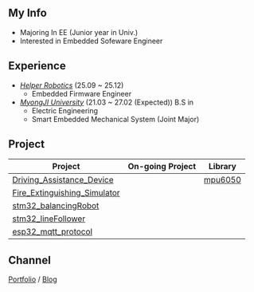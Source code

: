 ## My Info
- Majoring In EE (Junior year in Univ.)
- Interested in Embedded Sofeware Engineer

## Experience 
- [*Helper Robotics*]() (25.09 ~ 25.12)
  - Embedded Firmware Engineer
- [*MyongJI University*](https://www.mju.ac.kr/sites/mjukr/intro/intro.html) (21.03 ~ 27.02 (Expected)) B.S in 
  - Electric Engineering
  - Smart Embedded Mechanical System (Joint Major)
## Project

|Project|On-going Project|Library|
|-----|-----|------|
|[Driving_Assistance_Device](https://github.com/Driving-Assistance-Device)||[mpu6050](https://github.com/JwAhn0830/mpu6050)|
|[Fire_Extinguishing_Simulator](https://github.com/JwAhn0830/Fire_Extinguishing_Simulator)|||
|[stm32_balancingRobot](https://github.com/JwAhn0830/stm32_balancingRobot)|||
|[stm32_lineFollower](https://github.com/JwAhn0830/stm32_lineFollower)|||
|[esp32_mqtt_protocol](https://github.com/JwAhn0830/esp32_mqttProtocol)|||


## Channel  
[Portfolio](https://raspy-voyage-52c.notion.site/Jaewon-Ahn-21afb9efe59580bba735dbaa3749cfa1) / [Blog](https://jaewonahn1234.tistory.com/)


<!--
**JwAhn0830/JwAhn0830** is a ✨ _special_ ✨ repository because its `README.md` (this file) appears on your GitHub profile.

Here are some ideas to get you started:

- 🔭 I’m currently working on ...
- 🌱 I’m currently learning ...
- 👯 I’m looking to collaborate on ...
- 🤔 I’m looking for help with ...
- 💬 Ask me about ...
- 📫 How to reach me: ...
- 😄 Pronouns: ...
- ⚡ Fun fact: ...
-->
